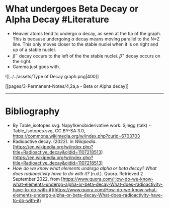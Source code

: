 # What undergoes Beta Decay or Alpha Decay #Literature 
- Heavier atoms tend to undergo $\alpha$ decay, as seen at the tip of the graph. This is because undergoing $\alpha$ decay means moving parallel to the N=Z line. This only moves closer to the stable nuclei when it is on right and up of a stable nuclei. 
- $\beta^-$ decay occurs to the left of the the stable nuclei. $\beta^+$ decay occurs on the right.
- Gamma just goes with.

![[../../assets/Type of Decay graph.png|400]]

[[pages/3-Permanent-Notes/4,2a,a - Beta or Alpha decay]]

---
# Bibliography
- By Table_isotopes.svg: Napy1kenobiderivative work: Sjlegg (talk) - Table_isotopes.svg, CC BY-SA 3.0, https://commons.wikimedia.org/w/index.php?curid=6703703
- Radioactive decay. (2022). In _Wikipedia_. [https://en.wikipedia.org/w/index.php?title=Radioactive_decay&oldid=1107218513](https://en.wikipedia.org/w/index.php?title=Radioactive_decay&oldid=1107218513)
- _How do we know what elements undergo alpha or beta decay? What does radioactivity have to do with it?_ (n.d.). Quora. Retrieved 2 September 2022, from [https://www.quora.com/How-do-we-know-what-elements-undergo-alpha-or-beta-decay-What-does-radioactivity-have-to-do-with-it](https://www.quora.com/How-do-we-know-what-elements-undergo-alpha-or-beta-decay-What-does-radioactivity-have-to-do-with-it)